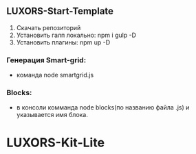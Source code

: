 <h2>LUXORS-Start-Template</h2>
<ol>
<li>Скачать репозиторий</li>
<li>Установить галп локально: npm i gulp -D</li>
<li>Установить плагины: npm up -D</li>
</ol>

<h3>Генерация Smart-grid:</h3>
<ul>
<li>команда node smartgrid.js</li>
</ul>

<h3>Blocks:</h3>
<ul>
<li>в консоли комманда node blocks(по названию файла .js) и указывается имя блока.</li>
</ul>

# LUXORS-Kit-Lite
